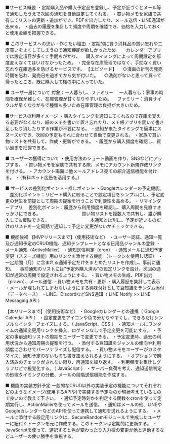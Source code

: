 ■サービス概要
・定期購入品や購入予定品を登録し、予定が近づくとメール等で通知したうえで次回の通知を自動設定してくれる。
・買い物メモを家族で共有してリストの更新・追加ができ、PDFを出力したり、メール送信・LINE通知が出来る。
・過去の履歴を集計して頻度や周期を確認でき、価格を入力しておくと使用金額を把握できる。


■ このサービスへの思い・作りたい理由
・定期的に買う消耗品の買い忘れや二度買いをよくしてしまうので通知機能が欲しかったため。
　カレンダーアプリでは設定項目が多くて手間もがかり、
　購入タイミングによって周期設定を都度変えなくてはいけなかったため。
・完全な在庫管理ではなく、手間なく買い忘れや在庫過多を防げるサービスです。
【エピソード】
　◇漫画の新刊の発売時期を忘れ、発売日を過ぎてから気が付いた。
　◇洗剤がないと思って買って帰ったところ、既に購入して棚の中に入っていた。


■ ユーザー層について
対象：一人暮らし、ファミリー
　一人暮らし：家事の時間を確保が難しく、在庫管理が甘くなりやすいため。
　ファミリー：消費サイクルが早くなりがちで種類も多いため在庫管理の負担が大きいため。


■サービスの利用イメージ
・購入タイミングを通知してくれるので在庫を覚える必要がなくなり、紙のメモを書いて置き忘れたり、メモ帳アプリを開いて書き足したり消したりする作業が不要になる。
・通知が来たタイミングで簡単にスヌーズができ、次回の予定もそれに合わせて自動で変更される。
・家族で買い物リストを共有して、作成・更新ができる。
・履歴から購入頻度を確認し、買い過ぎを把握できる。

■ ユーザーの獲得について
・使用方法のショート動画を作り、SNSなどにアップする。
・買い物メモを家族で共有する際、メモにアカウント新規作成リンクを付ける。
・アカウント画面に他メールアドレス宛ての紹介送信機能を付ける。
・（有料ネット広告を活用する。）


■ サービスの差別化ポイント・推しポイント
・Googleカレンダーの予定機能。
　差別化ポイント：リピート購入に絞ることで設定項目をシンプルにし、予定変更の発生を前提として周期の提案を行うことで利便性を高める。
・リマインダーアプリ
　差別化ポイント：履歴から利用頻度を確認し、購入周期を見直すきっかけにできる。
　　　　　　　　　買い物リストを複数人で共有し、誰が購入しても反映できる。
　　　　　　　　　本通知とは別に、予定が近いものだけのリストを一定周期で通知して予定に変更がないかチェックできる。


■ 機能候補
【MVPリリースまで】（使用技術など）
・ユーザー認証、通知一覧及び通知予定のCRUD機能、通知テンプレートとなる日用品ジャンルの登録
・メール通知（ActiveMailer）
・通知送信判定（cron）
・通知メールに通知予定変更（スヌーズ機能）用のリンクを添付する機能 （トークンを使用し認証）
・一定期間（月）に含まれる通知予定だけをまとめたリストを作成し、事前に通知。
　事前通知のリストには”予定外購入済み”の設定リンクを設け、次回の通知が通常の周期で設定されるようにする。
・買い物メモの生成、PDF出力（prawn）、メール送信
・買い物メモを共有・更新
・購入履歴を集計して表示
・メールが埋もれてしまわないようにする興味付けとして豆知識をランダム添付（データベース）
・LINE、DiscordなどSNS通知（ LINE Notify >> LINE Messaging API ）

【本リリースまで】（使用技術など）
・Googleカレンダーとの連携（ Google Calendar API ）
・設定変更をアイコンや色で分かりやすくし、できるだけシンプルなインターフェイスにする。（ JavaScript、CSS ）
・通知メールにワンタイムの通知変更用リンクを挿入、ログインなしで予定変更を可能にする。
・予定の事前通知リストの周期をユーザーで変更できる。
・予定変更時、過去の利用状況から通知周期の提案を行う。
・添付する豆知識をジャンルの傾向や利用頻度に合わせてパーソナライズし配信する。
・買い物メモをユーザーがカスタマイズ、通知予定のないものも書き加えられるようにする。
・オプションで購入済みのチェックがされない限り、再通知を繰り返す。
・利用頻度を集計しグラフなどで視覚化する。（ JavaScript ）
・サーバー負荷を考え、通知送信判定の処理タイミングの分散、メールの段階送信機能を作成する。

■ 機能の実装方針予定
一般的なCRUD以外の実装予定の機能についてそれぞれどのようなイメージ(使用するAPIや)で実装する予定なのか現状考えているもので良いので教えて下さい。
・通知予定時刻かを判定する関数をcronを使って定期実行し、ActionMailerを使ってメールを送信。
・通知はメールの他、LINEやGoogleカレンダーなどのAPIを使って連携して通知を送れるようにする。
・メールに添付する設定用リンクは、SecureRandomモジュールで生成したユーザーに紐付くトークンを元に作成する。このトークンは定期的に更新する。
・JavaScriptを使って、選択すると色が変わったり入力欄の変更が他と連動するなどユーザーの使い勝手を重視する。
